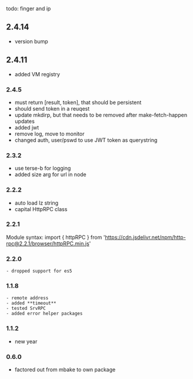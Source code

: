 todo: finger and ip
## 2.4.14
- version bump

## 2.4.11
- added VM registry

### 2.4.5
- must return [result, token], that should be persistent
- should send token in a reuqest
- update mkdirp, but that needs to be removed after make-fetch-happen updates
- added jwt
- remove log, move to monitor
- changed auth, user/pswd to use JWT token as querystring

### 2.3.2
- use terse-b for logging
- added size arg for url in node

### 2.2.2
- auto load lz string
- capital HttpRPC class

### 2.2.1
  Module syntax:
  import { httpRPC } from 'https://cdn.jsdelivr.net/npm/http-rpc@2.2.1/browser/httpRPC.min.js'

  ### 2.2.0
    - dropped support for es5
 
 ### 1.1.8
    - remote address
    - added **timeout**
    - tested SrvRPC
    - added error helper packages

### 1.1.2
- new year

### 0.6.0
- factored out from mbake to own package
